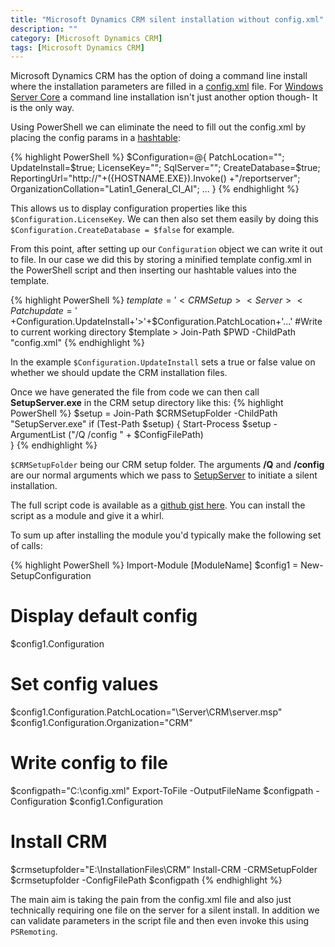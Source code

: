 ```yaml
---
title: "Microsoft Dynamics CRM silent installation without config.xml"
description: ""
category: [Microsoft Dynamics CRM]
tags: [Microsoft Dynamics CRM]
---
```



Microsoft Dynamics CRM has the option of doing a command line install where the installation parameters are filled in a [config.xml](https://technet.microsoft.com/en-us/library/hh699830.aspx) file.
For [Windows Server Core](https://msdn.microsoft.com/en-us/library/hh846313(v=vs.85).aspx) a command line installation isn't just another option though- It is the only way.

Using PowerShell we can eliminate the need to fill out the config.xml by placing the config params in a [hashtable](https://technet.microsoft.com/en-us/library/hh847780.aspx):

{% highlight PowerShell %}
 $Configuration=@{
    PatchLocation="";
    UpdateInstall=$true;
    LicenseKey="";
    SqlServer="";
    CreateDatabase=$true;
    ReportingUrl="http://"+({HOSTNAME.EXE}).Invoke()
            +"/reportserver";
    OrganizationCollation="Latin1_General_CI_AI"; 
    ...
 }
{% endhighlight %}

This allows us to display configuration properties like this `$Configuration.LicenseKey`. 
We can then also set them easily by doing this `$Configuration.CreateDatabase = $false` for example.

From this point, after setting up our `Configuration` object we can write it out to file. 
In our case we did this by storing a minified template config.xml in the PowerShell script and then inserting our hashtable values into the template.

{% highlight PowerShell %}
$template='<CRMSetup><Server><Patch update='+$Configuration.UpdateInstall+'>'+$Configuration.PatchLocation+'</Patch>...'
#Write to current working directory
$template > Join-Path $PWD -ChildPath "config.xml"
{% endhighlight %}

In the example `$Configuration.UpdateInstall` sets a true or false value on whether we should update the CRM installation files.

Once we have generated the file from code we can then call **SetupServer.exe** in the CRM setup directory like this:
{% highlight PowerShell %}
 $setup = Join-Path $CRMSetupFolder -ChildPath "SetupServer.exe"
    if (Test-Path $setup) {
        Start-Process $setup -ArgumentList ("/Q /config " 
            + $ConfigFilePath)    
    }
{% endhighlight %}

`$CRMSetupFolder` being our CRM setup folder. The arguments **/Q** and **/config** are our normal arguments which we pass to [SetupServer](https://technet.microsoft.com/en-us/library/hh699659.aspx) to initiate a silent installation.

The full script code is available as a [github gist here](https://gist.github.com/mziyabo/6c7acb4c80e94d86257b5011311e7957). You can install the script as a module and give it a whirl.

To sum up after installing the module you'd typically make the following set of calls:

{% highlight PowerShell %}
Import-Module [ModuleName]
$config1 = New-SetupConfiguration
# Display default config
$config1.Configuration
# Set config values
$config1.Configuration.PatchLocation="\\Server\CRM\server.msp"
$config1.Configuration.Organization="CRM"
# Write config to file
$configpath="C:\config.xml"
Export-ToFile -OutputFileName $configpath -Configuration $config1.Configuration
# Install CRM
$crmsetupfolder="E:\InstallationFiles\CRM"
Install-CRM -CRMSetupFolder $crmsetupfolder -ConfigFilePath $configpath
{% endhighlight %}

The main aim is taking the pain from the config.xml file and also just technically requiring one file on the server for a silent install. In addition we can validate parameters in the script file and then even invoke this using `PSRemoting`.
